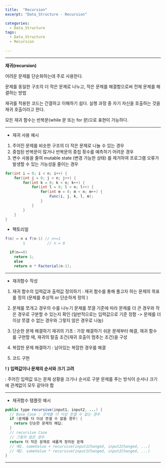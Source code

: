 ```yaml
---
title:  "Recursion"
excerpt: "Data_Structure - Recursion"

categories:
  - Data_Structure
tags:
  - Data_Structure
  - Recursion
  
---
```


***

**재귀(recursion)**


어려운 문제를 단순화하는데 주로 사용한다. 

문제를 동일한 구조의 더 작은 문제로 나누고, 
작은 문제를 해결함으로써 전체 문제를 해결하는 방법 

재귀를 적용한 코드는 간결하고 이해하기 쉽다. 
실행 과정 중 자기 자신을 호출하는 것을 재귀 호출이라고 한다. 

모든 재귀 함수는 반복문(while 문 또는 for 문)으로 표현이 가능하다. 

***

-  재귀 사용 예시


1. 주어진 문제를 비슷한 구조의 더 작은 문제로 나눌 수 있는 경우
2. 중첩된 반복문이 많거나 반복문의 중첩 횟수를 예측하기 어려운 경우
3. 변수 사용을 줄여 mutable state (변경 가능한 상태) 를 제거하여 
   프로그램 오류가 발생할 수 있는 가능성을 줄이는 경우

```java
for(int i = 0; i < n; i++) {
	for(int j = 0; j < n; j++) {
		for(int k = 0; k < n; k++) {
			for(int l = 0; l < n; l++) {
				for(int m = 0; m < n; m++) {
					Func(i, j, k, l, m);
				}
			}
		}
	}
}
```

- 팩토리얼

```java
f(n) = n x f(n-1) // n>=1
        1          // n = 0

  if(n==0)
	return 1;
    else 
	return n * Factorial(n-1);
```

***

- 재귀함수 작성 

1. 재귀 함수의 입력값과 출력값 정의하기
: 재귀 함수를 통해 풀고자 하는 문제의 목표를 정의 
  (문제를 추상적 or 단순하게 정의 )

2. 문제를 쪼개고 경우의 수를 나누기
문제를 쪼갤 기준에 따라 문제를 더 큰 경우와 작은 경우로 구분할 수 있는지 확인
(일반적으로는 입력값으로 기준 정함
-> 문제를 더 이상 쪼갤 수 없는 경우와 그렇지 않은 경우로 나눔)

3. 단순한 문제 해결하기
재귀의 기초 : 가장 해결하기 쉬운 문제부터 해결, 재귀 함수를 구현할 때, 재귀의 탈출 조건(재귀 호출이 멈추는 조건)을 구성

4. 복잡한 문제 해결하기
: 남아있는 복잡한 경우를 해결

5. 코드 구현

**! ) 입력값이나 문제의 순서와 크기 고려**

: 주어진 입력값 또는 문제 상황을 크기나 순서로 구분
  문제를 푸는 방식이 순서나 크기에 관계없이 모두 같아야 함

***

- 재귀함수 탬플릿 예시

```java
public type recursive(input1, input2, ...) {
  // Base Case : 문제를 더 이상 쪼갤 수 없는 경우
  if (문제를 더 이상 쪼갤 수 없을 경우) {
    return 단순한 문제의 해답;
  }
  // recursive Case
  // 그렇지 않은 경우
  return 더 작은 문제로 새롭게 정의된 문제
  // 예1. someValue + recursive(input1Changed, input2Changed, ...)
  // 예2. someValue * recursive(input1Changed, input2Changed, ...)
}
```

***
